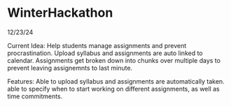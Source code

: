 # WinterHackathon
12/23/24

Current Idea: Help students manage assignments and prevent procrastination. Upload syllabus and assignments are auto linked to calendar. 
Assignments get broken down into chunks over multiple days to prevent leaving assignemnts to last minute. 

Features:
Able to upload syllabus and assignments are automatically taken. 
able to specify when to start working on different assignments, as well as time commitments.

